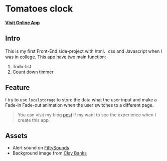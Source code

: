 # Tomatoes clock

**[Visit Online App](https://aleetsaiya.github.io/tomatoes-clock/)**

## Intro
This is my first Front-End side-project with html、css and Javascript when I was in college. This app have two main function:

1) Todo-list
2) Count down timmer

## Feature
I try to use `localstorage` to store the data what the user input and make a Fade-in Fade-out animation when the user switches to a different page.

> You can visit my blog [post](https://aleetsaiya.github.io/2021/07/07/tomatoes-clock/) if my want to see the experience when I create this app.

## Assets
+ Alert sound on [FiftySounds](https://www.fiftysounds.com)
+ Background image from [Clay Banks](https://unsplash.com/@claybanks)